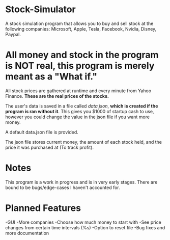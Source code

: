 # Stock-Simulator
A stock simulation program that allows you to buy and sell stock at the following companies: Microsoft, Apple, Tesla, Facebook, Nvidia, Disney, Paypal.  
# All money and stock in the program is NOT real, this program is merely meant as a "What if."

All stock prices are gathered at runtime and every minute from Yahoo Finance. **These are the real prices of the stocks.** 

The user's data is saved in a file called *data.json*, **which is created if the program is ran without it**. This gives you $1000 of startup cash to use, however you could change the value in the json file if you want more money.  

A default data.json file is provided.

The json file stores current money, the amount of each stock held, and the price it was purchased at (To track profit).  

# Notes
This program is a work in progress and is in very early stages. There are bound to be bugs/edge-cases I haven't accounted for.

# Planned Features
-GUI
-More companies
-Choose how much money to start with
-See price changes from certain time intervals (%s)
-Option to reset file
-Bug fixes and more documentation
